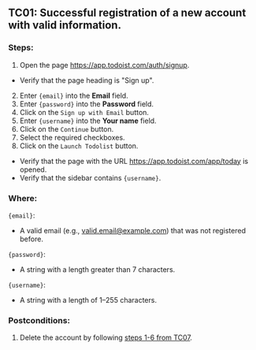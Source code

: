 ## TC01: Successful registration of a new account with valid information.
### Steps:
1. Open the page https://app.todoist.com/auth/signup.
* Verify that the page heading is "Sign up".
2. Enter `{email}` into the **Email** field.
3. Enter `{password}` into the **Password** field.
4. Click on the `Sign up with Email` button.
5. Enter `{username}` into the **Your name** field.
6. Click on the `Continue` button.
7. Select the required checkboxes.
8. Click on the `Launch Todolist` button.
* Verify that the page with the URL https://app.todoist.com/app/today is opened.
* Verify that the sidebar contains `{username}`.
### Where:
`{email}`:
* A valid email (e.g., valid.email@example.com) that was not registered before.

`{password}`:
* A string with a length greater than 7 characters.

`{username}`:
* A string with a length of 1–255 characters.
### Postconditions:
1. Delete the account by following [steps 1-6 from TC07](TC07.md).